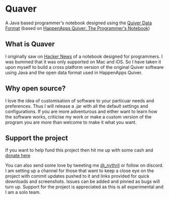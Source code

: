 # Quaver
A Java based programmer's notebook designed using the [Quiver Data Format](https://github.com/HappenApps/Quiver/wiki/Quiver-Data-Format "Quiver Data Format Github") (based on [HappenApps Quiver: The Programmer's Notebook](http://happenapps.com/#quiver "Quiver Homepage"))

## What is Quaver
I originally saw on [Hacker News](https://news.ycombinator.com/item?id=11009996 "Hacker News Article") of a notebook designed for programmers. I was bummed that it was only supported on Mac and iOS. So I have taken it upon myself to build a cross platform version of the original Quiver software using Java and the open data format used in HappenApps Quiver.

## Why open source?
I love the idea of customisation of software to your particuar needs and preferences. Thus I will release a .jar with all the default settings and configurations. If you are more adventurous and either want to learn how the software works, criticise my work or make a custom version of the program you are more than welcome to make it what you want. 

## Support the project
If you want to help fund this project then hit me up with some cash and [donate here](http://paypal.me/ToraTech "Donate :)")

You can also send some love by tweeting me [@_nythril](https://twitter.com/_Nythril "Follow Me!") or follow on discord. I am setting up a channel for those that want to keep a close eye on the project with commit updates pushed to it and links provided for quick downloads and screenshots. Issues can be added and pinned as bugs will turn up. Support for the project is appreciated as this is all experimental and I am a solo team. 